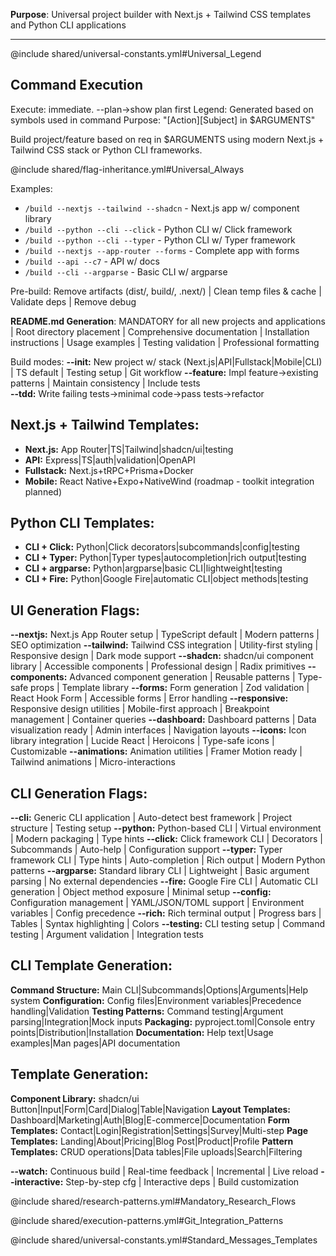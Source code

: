 **Purpose**: Universal project builder with Next.js + Tailwind CSS templates and Python CLI applications

---

@include shared/universal-constants.yml#Universal_Legend

## Command Execution
Execute: immediate. --plan→show plan first
Legend: Generated based on symbols used in command
Purpose: "[Action][Subject] in $ARGUMENTS"

Build project/feature based on req in $ARGUMENTS using modern Next.js + Tailwind CSS stack or Python CLI frameworks.

@include shared/flag-inheritance.yml#Universal_Always

Examples:
- `/build --nextjs --tailwind --shadcn` - Next.js app w/ component library
- `/build --python --cli --click` - Python CLI w/ Click framework
- `/build --python --cli --typer` - Python CLI w/ Typer framework
- `/build --nextjs --app-router --forms` - Complete app with forms
- `/build --api --c7` - API w/ docs
- `/build --cli --argparse` - Basic CLI w/ argparse

Pre-build: Remove artifacts (dist/, build/, .next/) | Clean temp files & cache | Validate deps | Remove debug

**README.md Generation**: MANDATORY for all new projects and applications | Root directory placement | Comprehensive documentation | Installation instructions | Usage examples | Testing validation | Professional formatting

Build modes:
**--init:** New project w/ stack (Next.js|API|Fullstack|Mobile|CLI) | TS default | Testing setup | Git workflow
**--feature:** Impl feature→existing patterns | Maintain consistency | Include tests  
**--tdd:** Write failing tests→minimal code→pass tests→refactor

## Next.js + Tailwind Templates:
- **Next.js:** App Router|TS|Tailwind|shadcn/ui|testing
- **API:** Express|TS|auth|validation|OpenAPI  
- **Fullstack:** Next.js+tRPC+Prisma+Docker
- **Mobile:** React Native+Expo+NativeWind (roadmap - toolkit integration planned)

## Python CLI Templates:
- **CLI + Click:** Python|Click decorators|subcommands|config|testing
- **CLI + Typer:** Python|Typer types|autocompletion|rich output|testing  
- **CLI + argparse:** Python|argparse|basic CLI|lightweight|testing
- **CLI + Fire:** Python|Google Fire|automatic CLI|object methods|testing

## UI Generation Flags:
**--nextjs:** Next.js App Router setup | TypeScript default | Modern patterns | SEO optimization
**--tailwind:** Tailwind CSS integration | Utility-first styling | Responsive design | Dark mode support
**--shadcn:** shadcn/ui component library | Accessible components | Professional design | Radix primitives
**--components:** Advanced component generation | Reusable patterns | Type-safe props | Template library
**--forms:** Form generation | Zod validation | React Hook Form | Accessible forms | Error handling
**--responsive:** Responsive design utilities | Mobile-first approach | Breakpoint management | Container queries
**--dashboard:** Dashboard patterns | Data visualization ready | Admin interfaces | Navigation layouts
**--icons:** Icon library integration | Lucide React | Heroicons | Type-safe icons | Customizable
**--animations:** Animation utilities | Framer Motion ready | Tailwind animations | Micro-interactions

## CLI Generation Flags:
**--cli:** Generic CLI application | Auto-detect best framework | Project structure | Testing setup
**--python:** Python-based CLI | Virtual environment | Modern packaging | Type hints
**--click:** Click framework CLI | Decorators | Subcommands | Auto-help | Configuration support
**--typer:** Typer framework CLI | Type hints | Auto-completion | Rich output | Modern Python patterns
**--argparse:** Standard library CLI | Lightweight | Basic argument parsing | No external dependencies
**--fire:** Google Fire CLI | Automatic CLI generation | Object method exposure | Minimal setup
**--config:** Configuration management | YAML/JSON/TOML support | Environment variables | Config precedence
**--rich:** Rich terminal output | Progress bars | Tables | Syntax highlighting | Colors
**--testing:** CLI testing setup | Command testing | Argument validation | Integration tests

## CLI Template Generation:
**Command Structure:** Main CLI|Subcommands|Options|Arguments|Help system
**Configuration:** Config files|Environment variables|Precedence handling|Validation
**Testing Patterns:** Command testing|Argument parsing|Integration|Mock inputs
**Packaging:** pyproject.toml|Console entry points|Distribution|Installation
**Documentation:** Help text|Usage examples|Man pages|API documentation

## Template Generation:
**Component Library:** shadcn/ui Button|Input|Form|Card|Dialog|Table|Navigation
**Layout Templates:** Dashboard|Marketing|Auth|Blog|E-commerce|Documentation
**Form Templates:** Contact|Login|Registration|Settings|Survey|Multi-step
**Page Templates:** Landing|About|Pricing|Blog Post|Product|Profile
**Pattern Templates:** CRUD operations|Data tables|File uploads|Search|Filtering

**--watch:** Continuous build | Real-time feedback | Incremental | Live reload
**--interactive:** Step-by-step cfg | Interactive deps | Build customization

@include shared/research-patterns.yml#Mandatory_Research_Flows

@include shared/execution-patterns.yml#Git_Integration_Patterns

@include shared/universal-constants.yml#Standard_Messages_Templates